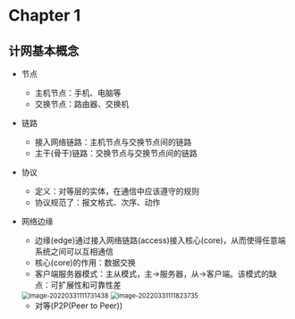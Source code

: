 # Chapter 1

## 计网基本概念

- 节点
  - 主机节点：手机、电脑等
  - 交换节点：路由器、交换机
- 链路
  - 接入网络链路：主机节点与交换节点间的链路
  - 主干(骨干)链路：交换节点与交换节点间的链路

- 协议
  - 定义：对等层的实体，在通信中应该遵守的规则
  - 协议规范了：报文格式、次序、动作

- 网络边缘

  - 边缘(edge)通过接入网络链路(access)接入核心(core)，从而使得任意端系统之间可以互相通信
  - 核心(core)的作用：数据交换
  - 客户端服务器模式：主从模式，主->服务器，从->客户端。该模式的缺点：可扩展性和可靠性差

  <img src="https://gitee.com/percivalyang/images/raw/master/images/image-20220331111731438.png" alt="image-20220331111731438" style="zoom: 80%;" />

  <img src="C:/Users/Administrator/AppData/Roaming/Typora/typora-user-images/image-20220331111823735.png" alt="image-20220331111823735" style="zoom: 80%;" />

  - 对等(P2P(Peer to Peer))